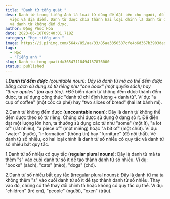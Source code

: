 ```yaml
---
title: "Danh từ tổng quát "
desc: Danh từ trong tiếng Anh là loại từ dùng để đặt tên cho người, đồ vật, sự
  việc và địa điểm. Danh từ được chia thành hai loại chính là danh từ đếm được
  và danh từ không đếm được.
author: Đặng Phúc Hòa
date: 2023-06-10T09:40:01.718Z
category: "Học tiếng anh "
image: https://i.pinimg.com/564x/85/aa/33/85aa3350587cfe4b6d367b3903dedd50.jpg
tags:
  - Học
  - "Tiếng anh "
slug: Danh tu tong quatid=36547118494137876000
status: published
---
```

*1.**Danh từ đếm được** (countable noun): Đây là danh từ mà có thể đếm được bằng cách sử dụng số từ riêng như "one book" (một quyển sách) hay "three apples" (ba quả táo).* 
*Để biến danh từ không đếm được thành đếm được, ta sử dụng công thức "danh từ chỉ định lượng + danh từ".
Ví dụ: "a cup of coffee" (một cốc cà phê) hay "two slices of bread" (hai lát bánh mì).


2.Danh từ không đếm được (**uncountable noun**): Đây là danh từ không thể đếm được theo số từ riêng. Chúng chỉ được sử dụng ở dạng số ít. Để diễn đạt một lượng lớn hơn, ta thường sử dụng các từ như "some" (một ít), "a lot of" (rất nhiều), "a piece of" (một miếng) hoặc "a bit of" (một chút).
Ví dụ: "water" (nước), "information" (thông tin) hay "furniture" (đồ nội thất).
Về danh từ số nhiều, có hai loại chính là danh từ số nhiều có quy tắc và danh từ số nhiều bất quy tắc.


1.Danh từ số nhiều có quy tắc (**regular plural nouns**): Đây là danh từ mà ta thêm "s" vào cuối danh từ số ít để tạo thành danh từ số nhiều.
Ví dụ: "books" (sách), "cats" (mèo), "dogs" (chó).


2.Danh từ số nhiều bất quy tắc (irregular plural nouns): Đây là danh từ mà ta không thêm "s" vào cuối danh từ số ít để tạo thành danh từ số nhiều. Thay vào đó, chúng có thể thay đổi chính tả hoặc không có quy tắc cụ thể.
Ví dụ: "children" (trẻ em), "people" (người), "oxen" (trâu).